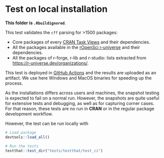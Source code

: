 # Test on local installation

**This folder is `.Rbuildignored`**.

This test validates the `cff` parsing for \>1500 packages:

-   Core packages of every [CRAN Task
    Views](https://cran.r-project.org/web/views/) and their dependencies.
-   All the packages available in the [rOpenSci
    r-universe](https://ropensci.r-universe.dev/) and their dependencies.
-   All the packages of r-forge, r-lib and r-studio: lists extracted from
    <https://r-universe.dev/organizations/>.

This test is deployed in [GitHub
Actions](https://github.com/ropensci/cffr/actions/workflows/test-ci.yaml) and
the results are uploaded as an artifact. We use here Windows and MacOS binaries
for speeding up the process.

As the installations differs across users and machines, the snapshot testing is
expected to fail on a normal run. However, the snapshots are quite useful for
extensive tests and debugging, as well as for capturing corner cases. For that
reason, these tests are no run in **CRAN** or in the regular package development
workflow.

However, the test can be run locally with

``` r
# Load package
devtools::load_all()

# Run the tests
testthat::test_dir("tests/testthat/test_ci")
```
